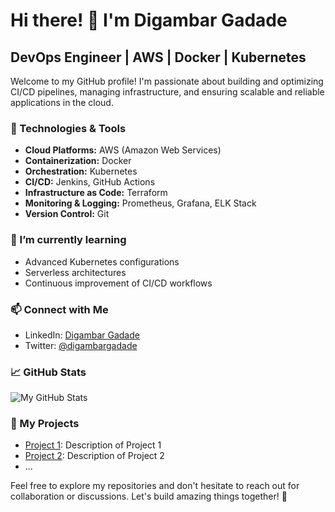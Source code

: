 # Hi there! 👋 I'm Digambar Gadade

## DevOps Engineer | AWS | Docker | Kubernetes

Welcome to my GitHub profile! I'm passionate about building and optimizing CI/CD pipelines, managing infrastructure, and ensuring scalable and reliable applications in the cloud.

### 🔧 Technologies & Tools

- **Cloud Platforms:** AWS (Amazon Web Services)
- **Containerization:** Docker
- **Orchestration:** Kubernetes
- **CI/CD:** Jenkins, GitHub Actions
- **Infrastructure as Code:** Terraform
- **Monitoring & Logging:** Prometheus, Grafana, ELK Stack
- **Version Control:** Git

### 🌱 I’m currently learning

- Advanced Kubernetes configurations
- Serverless architectures
- Continuous improvement of CI/CD workflows

### 📫 Connect with Me

- LinkedIn: [Digambar Gadade](https://www.linkedin.com/in/digambargadade/)
- Twitter: [@digambargadade](https://twitter.com/digambargadade)

### 📈 GitHub Stats

![My GitHub Stats](https://github-readme-stats.vercel.app/api?username=Digambargadade&show_icons=true&count_private=true&hide=prs,issues,contribs&theme=dark)

### 🚀 My Projects

- [Project 1](#): Description of Project 1
- [Project 2](#): Description of Project 2
- ...

Feel free to explore my repositories and don't hesitate to reach out for collaboration or discussions. Let's build amazing things together! 🚀
